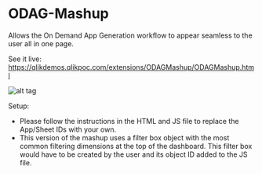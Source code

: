 # ODAG-Mashup
Allows the On Demand App Generation workflow to appear seamless to the user all in one page.

See it live: https://qlikdemos.qlikpoc.com/extensions/ODAGMashup/ODAGMashup.html 

![alt tag](https://github.com/fadyheiba/ODAGMashup/blob/master/ODAGMashup/Screenshot.jpg)

Setup:
- Please follow the instructions in the HTML and JS file to replace the App/Sheet IDs with your own. 
- This version of the mashup uses a filter box object with the most common filtering dimensions at the top of the dashboard. This filter box would have to be created by the user and its object ID added to the JS file.
